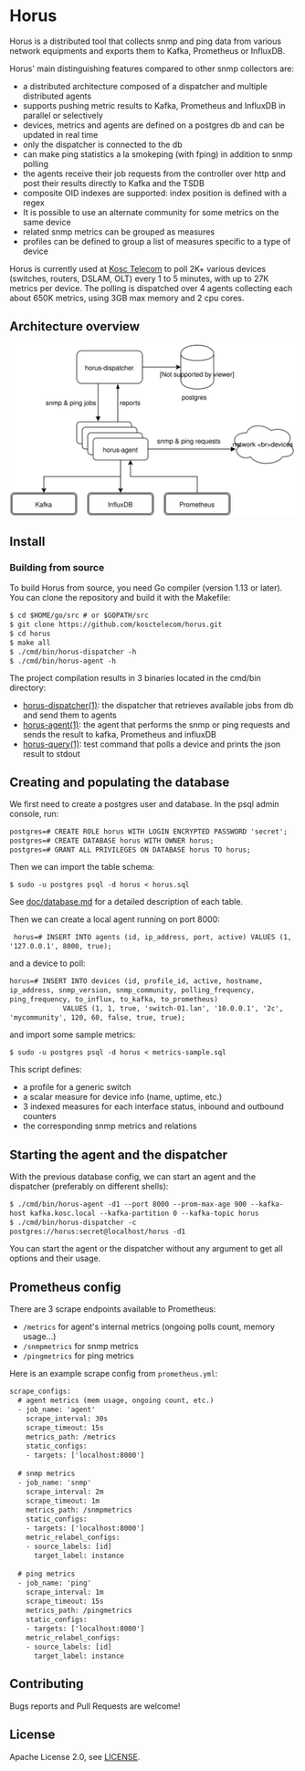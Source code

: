 # Horus

Horus is a distributed tool that collects snmp and ping data from various network equipments and exports them to Kafka, Prometheus or InfluxDB.

Horus' main distinguishing features compared to other snmp collectors are:

- a distributed architecture composed of a dispatcher and multiple distributed agents
- supports pushing metric results to Kafka, Prometheus and InfluxDB in parallel or selectively
- devices, metrics and agents are defined on a postgres db and can be updated in real time
- only the dispatcher is connected to the db
- can make ping statistics a la smokeping (with fping) in addition to snmp polling
- the agents receive their job requests from the controller over http and post their results directly to Kafka and the TSDB
- composite OID indexes are supported: index position is defined with a regex
- It is possible to use an alternate community for some metrics on the same device
- related snmp metrics can be grouped as measures
- profiles can be defined to group a list of measures specific to a type of device

Horus is currently used at [Kosc Telecom](https://www.kosc-telecom.fr/en/home/) to poll 2K+ various devices (switches, routers, DSLAM, OLT) every 1 to 5 minutes,
with up to 27K metrics per device.  The polling is dispatched over 4 agents collecting each about 650K metrics, using 3GB max memory and 2 cpu cores.


## Architecture overview

![](./doc/horus-architecture.svg)


## Install

### Building from source

To build Horus from source, you need Go compiler (version 1.13 or later). You can clone the repository and build it with the Makefile:

```
$ cd $HOME/go/src # or $GOPATH/src
$ git clone https://github.com/kosctelecom/horus.git
$ cd horus
$ make all
$ ./cmd/bin/horus-dispatcher -h
$ ./cmd/bin/horus-agent -h
```

The project compilation results in 3 binaries located in the cmd/bin directory:

- [horus-dispatcher(1)](./doc/horus-dispatcher.1.md): the dispatcher that retrieves available jobs from db and send them to agents
- [horus-agent(1)](./doc/horus-agent.1.md): the agent that performs the snmp or ping requests and sends the result to kafka, Prometheus and influxDB
- [horus-query(1)](./doc/horus-query.1.md): test command that polls a device and prints the json result to stdout


## Creating and populating the database

We first need to create a postgres user and database. In the psql admin console, run:

```
postgres=# CREATE ROLE horus WITH LOGIN ENCRYPTED PASSWORD 'secret';
postgres=# CREATE DATABASE horus WITH OWNER horus;
postgres=# GRANT ALL PRIVILEGES ON DATABASE horus TO horus;
```

Then we can import the table schema:

```
$ sudo -u postgres psql -d horus < horus.sql
```

See [doc/database.md](./doc/database.md) for a detailed description of each table.

Then we can create a local agent running on port 8000:

```
 horus=# INSERT INTO agents (id, ip_address, port, active) VALUES (1, '127.0.0.1', 8000, true);
```

and a device to poll:

```
horus=# INSERT INTO devices (id, profile_id, active, hostname, ip_address, snmp_version, snmp_community, polling_frequency, ping_frequency, to_influx, to_kafka, to_prometheus)
             VALUES (1, 1, true, 'switch-01.lan', '10.0.0.1', '2c', 'mycommunity', 120, 60, false, true, true);
```

and import some sample metrics:

```
$ sudo -u postgres psql -d horus < metrics-sample.sql
```

This script defines:
- a profile for a generic switch
- a scalar measure for device info (name, uptime, etc.)
- 3 indexed measures for each interface status, inbound and outbound counters
- the corresponding snmp metrics and relations


## Starting the agent and the dispatcher

With the previous database config, we can start an agent and the dispatcher (preferably on different shells):

```
$ ./cmd/bin/horus-agent -d1 --port 8000 --prom-max-age 900 --kafka-host kafka.kosc.local --kafka-partition 0 --kafka-topic horus
$ ./cmd/bin/horus-dispatcher -c postgres://horus:secret@localhost/horus -d1
```

You can start the agent or the dispatcher without any argument to get all options and their usage.


## Prometheus config

There are 3 scrape endpoints available to Prometheus:

- `/metrics` for agent's internal metrics (ongoing polls count, memory usage...)
- `/snmpmetrics` for snmp metrics
- `/pingmetrics` for ping metrics

Here is an example scrape config from `prometheus.yml`:

```
scrape_configs:
  # agent metrics (mem usage, ongoing count, etc.)
  - job_name: 'agent'
    scrape_interval: 30s
    scrape_timeout: 15s
    metrics_path: /metrics
    static_configs:
    - targets: ['localhost:8000']

  # snmp metrics
  - job_name: 'snmp'
    scrape_interval: 2m
    scrape_timeout: 1m
    metrics_path: /snmpmetrics
    static_configs:
    - targets: ['localhost:8000']
    metric_relabel_configs:
    - source_labels: [id]
      target_label: instance

  # ping metrics
  - job_name: 'ping'
    scrape_interval: 1m
    scrape_timeout: 15s
    metrics_path: /pingmetrics
    static_configs:
    - targets: ['localhost:8000']
    metric_relabel_configs:
    - source_labels: [id]
      target_label: instance
```

## Contributing

Bugs reports and Pull Requests are welcome!


## License

Apache License 2.0, see [LICENSE](./LICENSE).
